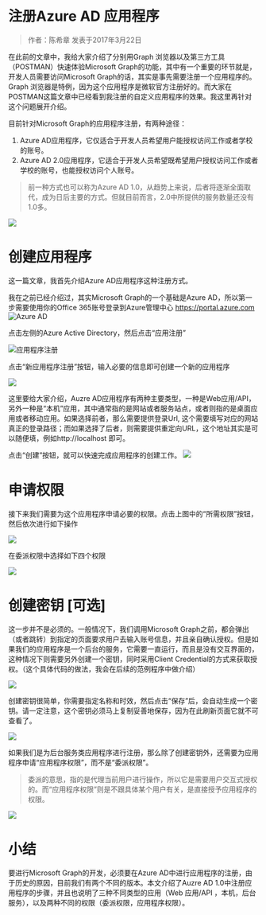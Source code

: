 # 注册Azure AD 应用程序
> 作者：陈希章 发表于2017年3月22日

在此前的文章中，我给大家介绍了分别用Graph 浏览器以及第三方工具（POSTMAN）快速体验Microsoft Graph的功能，其中有一个重要的环节就是，开发人员需要访问Microsoft Graph的话，其实是事先需要注册一个应用程序的。Graph 浏览器是特例，因为这个应用程序是微软官方注册好的。而大家在POSTMAN这篇文章中已经看到我注册的自定义应用程序的效果。我这里再针对这个问题展开介绍。

目前针对Microsoft Graph的应用程序注册，有两种途径：
1. Azure AD应用程序，它仅适合于开发人员希望用户能授权访问工作或者学校的账号。
2. Azure AD 2.0应用程序，它适合于开发人员希望既希望用户授权访问工作或者学校的账号，也能授权访问个人账号。

>前一种方式也可以称为Azure AD 1.0，从趋势上来说，后者将逐渐全面取代，成为日后主要的方式。但就目前而言，2.0中所提供的服务数量还没有1.0多。

![](images/azuread-compare.PNG)


# 创建应用程序
这一篇文章，我首先介绍Azure AD应用程序这种注册方式。

我在之前已经介绍过，其实Microsoft Graph的一个基础是Azure AD，所以第一步需要使用你的Office 365账号登录到Azure管理中心 <https://portal.azure.com>
![Azure AD](images/azuread-1.PNG)

点击左侧的Azure Active Directory，然后点击“应用注册”

![应用程序注册](images/azuread-registeration.PNG)

点击“新应用程序注册”按钮，输入必要的信息即可创建一个新的应用程序

![](images/azuread-createapplication.PNG)

这里要给大家介绍，Auzre AD应用程序有两种主要类型，一种是Web应用/API，另外一种是“本机”应用，其中通常指的是网站或者服务站点，或者则指的是桌面应用或者移动应用。如果选择前者，那么需要提供登录Url, 这个需要填写对应的网站真正的登录路径；而如果选择了后者，则需要提供重定向URL，这个地址其实是可以随便填，例如http://localhost 即可。

点击“创建”按钮，就可以快速完成应用程序的创建工作。
![](images/azuread-application-details.PNG)

# 申请权限

接下来我们需要为这个应用程序申请必要的权限。点击上图中的“所需权限”按钮，然后依次进行如下操作

![](images/azuread-permissions-api.PNG)

在委派权限中选择如下四个权限

![](images/azuread-permissions.PNG)

# 创建密钥 [可选]

这一步并不是必须的。一般情况下，我们调用Microsoft Graph之前，都会弹出（或者跳转）到指定的页面要求用户去输入账号信息，并且亲自确认授权。但是如果我们的应用程序是一个后台的服务，它需要一直运行，而且是没有交互界面的，这种情况下则需要另外创建一个密钥，同时采用Client Credential的方式来获取授权。（这个具体代码的做法，我会在后续的范例程序中做介绍）

![](images/azuread-key.PNG)

创建密钥很简单，你需要指定名称和时效，然后点击“保存”后，会自动生成一个密钥。请一定注意，这个密钥必须马上复制妥善地保存，因为在此刷新页面它就不可查看了。

![](images/azuread-key-info.PNG)

如果我们是为后台服务类应用程序进行注册，那么除了创建密钥外，还需要为应用程序申请“应用程序权限”，而不是“委派权限”。
> 委派的意思，指的是代理当前用户进行操作，所以它是需要用户交互式授权的。而“应用程序权限”则是不跟具体某个用户有关，是直接授予应用程序的权限。

![](images/azuread-applicationpermission.PNG)

# 小结

要进行Microsoft Graph的开发，必须要在Azure AD中进行应用程序的注册，由于历史的原因，目前我们有两个不同的版本。本文介绍了Auzre AD 1.0中注册应用程序的步骤，并且也说明了三种不同类型的应用（Web 应用/API ，本机，后台服务），以及两种不同的权限（委派权限，应用程序权限）。
